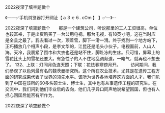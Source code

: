 2022夜深了填空题做个

《——✅手机浏览器打开网沚【ａ３ｅ６. cOm 】 】✅—》--

2022夜深了填空题做个　　那是一个建筑公司，听说那里的工人工资很高，单位也较富裕，于是出资购买了一台公用电视。那台电视，有18英寸吧，这在当时应是全县之最了。我去看过一次，顶着雪，脚下一滑一滑。终于找到一个地方站下，正巧播放几个相声小段，是李文华的，江昆还是毛头小伙子。电视面前，人山人海。天冷，我裹紧了围巾和大衣也还是站不住，脚趾冻的生疼。只可惜，屏幕上的雪花比头上的雪花还要大。有急性子的人不住地乱调频道，一睹气，就再也不想去了。
	132、上联：灯同月色连天照；下联：花怯春寒傍月开。
　　访问期间，我们参观了以色列最有名的魏茨曼研究所。这个所在农业技术，尤其是在遗传工程方面的研究成果代表了世界的领先水平。该所为世界各地培养这方面的人才，我们见到了中国在该所的60多名硕士生、博士生，其中也有从事遗传工程的研究生。在交流中，我们问到他们毕业后的去向，他们几乎异口同声地说希望回国，但也有人担心回国后能否有所作为。





2022夜深了填空题做个
